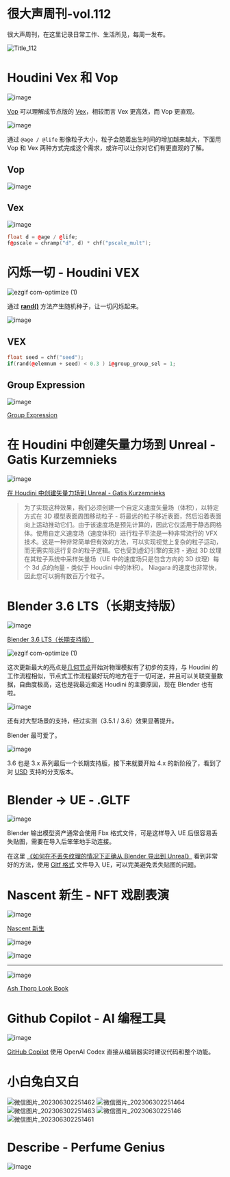 # 很大声周刊-vol.112
很大声周刊，在这里记录日常工作、生活所见，每周一发布。

![Title_112](https://github.com/hendasheng/HenDaShengWeekly/assets/20842136/ef339136-4ec8-4083-a334-bdbd9493890f)

# Houdini Vex 和 Vop
![image](https://github.com/hendasheng/HenDaShengWeekly/assets/20842136/1e07311d-7f49-4a27-9489-43f8994dd7f8)

[Vop](https://www.sidefx.com/docs/houdini/nodes/vop/index.html) 可以理解成节点版的 [Vex](https://www.sidefx.com/docs/houdini/vex/index.html)，相较而言 Vex 更高效，而 Vop 更直观。

![image](https://github.com/hendasheng/HenDaShengWeekly/assets/20842136/cefef733-050b-40ca-b357-06188cebd9ca)


通过 `@age / @life` 影像粒子大小，粒子会随着出生时间的增加越来越大，下面用 Vop 和 Vex 两种方式完成这个需求，或许可以让你对它们有更直观的了解。

## Vop
![image](https://github.com/hendasheng/HenDaShengWeekly/assets/20842136/ada79eeb-e8e7-451f-b548-698a9789932b)

## Vex
![image](https://github.com/hendasheng/HenDaShengWeekly/assets/20842136/30c9dc41-d6c8-4ee4-a820-645df2c8861d)
```C++
float d = @age / @life;
f@pscale = chramp("d", d) * chf("pscale_mult");
```

# 闪烁一切 - Houdini VEX
![ezgif com-optimize (1)](https://github.com/hendasheng/HenDaShengWeekly/assets/20842136/0354517e-2088-4a9e-aa75-1cf74480160e)

通过 **[rand()](https://www.sidefx.com/docs/houdini/vex/functions/rand.html)** 方法产生随机种子，让一切闪烁起来。

![image](https://github.com/hendasheng/HenDaShengWeekly/assets/20842136/5338b8db-2a41-479d-a852-f4cda088e707)

## VEX
``` C++
float seed = chf("seed");
if(rand(@elemnum + seed) < 0.3 ) i@group_group_sel = 1;
```

## Group Expression
![image](https://github.com/hendasheng/HenDaShengWeekly/assets/20842136/0886a5a1-e920-43af-8256-1a4c0cdbda05)

[Group Expression](https://www.sidefx.com/docs/houdini/nodes/sop/groupexpression.html)

# 在 Houdini 中创建矢量力场到 Unreal - Gatis Kurzemnieks
![image](https://github.com/hendasheng/HenDaShengWeekly/assets/20842136/383260a9-87e3-4260-8800-654e454b8bb8)

[在 Houdini 中创建矢量力场到 Unreal - Gatis Kurzemnieks](https://www.rendereverything.com/vector-fields-unreal-engine/)

> 为了实现这种效果，我们必须创建一个自定义速度矢量场（体积），以特定方式在 3D 模型表面周围移动粒子 - 将最远的粒子移近表面，然后沿着表面向上运动推动它们。由于该速度场是预先计算的，因此它仅适用于静态网格体。使用自定义速度场（速度体积）进行粒子平流是一种非常流行的 VFX 技术。这是一种非常简单但有效的方法，可以实现视觉上复杂的粒子运动，而无需实际运行复杂的粒子逻辑。它也受到虚幻引擎的支持 - 通过 3D 纹理在其粒子系统中采样矢量场（UE 中的速度场只是包含方向的 3D 纹理）每个 3d 点的向​​量 - 类似于 Houdini 中的体积）。 Niagara 的速度也非常快，因此您可以拥有数百万个粒子。

# Blender 3.6 LTS（长期支持版）
![image](https://github.com/hendasheng/HenDaShengWeekly/assets/20842136/c9a632b6-68a2-4d30-bc5c-6297b6c0dc91)

[Blender 3.6 LTS（长期支持版）](https://www.blender.org/download/releases/3-6/)

![ezgif com-optimize (1)](https://github.com/hendasheng/HenDaShengWeekly/assets/20842136/09e39d11-15a3-4890-b712-dd0d8c0a28c0)

这次更新最大的亮点是[几何节点](https://docs.blender.org/manual/zh-hans/dev/modeling/geometry_nodes/index.html)开始对物理模拟有了初步的支持，与 Houdini 的工作流程相似，节点式工作流程最好玩的地方在于一切可逆，并且可以关联变量数据，自由度极高，这也是我最近痴迷 Houdini 的主要原因，现在 Blender 也有啦。

![image](https://github.com/hendasheng/HenDaShengWeekly/assets/20842136/5015cd9a-e631-4987-a65e-c85c1381466b)

还有对大型场景的支持，经过实测（3.5.1 / 3.6）效果显著提升。

Blender 最可爱了。

![image](https://github.com/hendasheng/HenDaShengWeekly/assets/20842136/d3b2baaf-d905-43f7-b641-5ed028497e13)

3.6 也是 3.x 系列最后一个长期支持版，接下来就要开始 4.x 的新阶段了，看到了对 [USD](https://openusd.org/release/index.html) 支持的分支版本。

# Blender → UE -  .GLTF
![image](https://github.com/hendasheng/HenDaShengWeekly/assets/20842136/8fef4c7c-c12c-4bd7-8312-ad629a485cd9)

Blender 输出模型资产通常会使用 Fbx 格式文件，可是这样导入 UE 后很容易丢失贴图，需要在导入后笨笨地手动连接。

在这里 [《如何在不丢失纹理的情况下正确从 Blender 导出到 Unreal》](https://www.youtube.com/watch?v=HIzDW4FlC-U) 看到非常好的方法，使用 [Gltf 格式](https://docs.fileformat.com/zh/3d/gltf/) 文件导入 UE，可以完美避免丢失贴图的问题。

# Nascent 新生 - NFT 戏剧表演
![image](https://github.com/hendasheng/HenDaShengWeekly/assets/20842136/cd6446f1-c793-4a2a-9c09-69dcec48c641)

[Nascent 新生](https://arsnl.art/nascent)

![image](https://github.com/hendasheng/HenDaShengWeekly/assets/20842136/39c06c25-002b-47ff-a586-f5eb25dd1024)

![image](https://github.com/hendasheng/HenDaShengWeekly/assets/20842136/e5960136-f993-42e4-9814-082a588a20e8)

---

![image](https://github.com/hendasheng/HenDaShengWeekly/assets/20842136/5748d3a8-d2f2-46bf-a5b2-81fef98d7708)

[Ash Thorp Look Book](https://arsnl.art/pdfs/nascent-look-book.pdf)

# Github Copilot - AI 编程工具
![image](https://github.com/hendasheng/HenDaShengWeekly/assets/20842136/c13f17e9-7f87-4fac-a02c-4447f16791eb)

[GitHub Copilot](https://github.com/features/copilot) 使用 OpenAI Codex 直接从编辑器实时建议代码和整个功能。

# 小白兔白又白
![微信图片_202306302251462](https://github.com/hendasheng/HenDaShengWeekly/assets/20842136/721dbfad-beb2-493d-afe3-fdee86def5db)
![微信图片_202306302251464](https://github.com/hendasheng/HenDaShengWeekly/assets/20842136/990f5b61-d882-4bac-99ff-775d0b2520b3)
![微信图片_202306302251463](https://github.com/hendasheng/HenDaShengWeekly/assets/20842136/c7cb701a-ffae-4b0c-ae40-43fb9aee03ba)
![微信图片_20230630225146](https://github.com/hendasheng/HenDaShengWeekly/assets/20842136/44784d7a-8e28-4625-ada7-d93307bbeff4)
![微信图片_202306302251461](https://github.com/hendasheng/HenDaShengWeekly/assets/20842136/7a8f6a3c-9d53-48e0-a976-fd3c39b40269)

# Describe - Perfume Genius
![image](https://github.com/hendasheng/HenDaShengWeekly/assets/20842136/e5a0c4cd-8ece-4e77-9b66-9089b47aff77)
